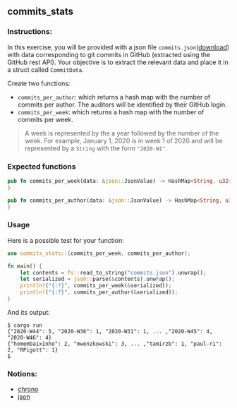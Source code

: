 ## commits_stats

### Instructions:

In this exercise, you will be provided with a json file `commits.json`([download](./attachments/commits.json)) with data corresponding to git commits in GitHub (extracted using the GitHub rest API). Your objective is to extract the relevant data and place it in a struct called `CommitData`.

Create two functions:
- `commits_per_author`: which returns a hash map with the number of commits per author. The auditors will be identified by their GitHub login.
- `commits_per_week`: which returns a hash map with the number of commits per week.

> A week is represented by the a year followed by the number of the week. For example, January 1, 2020 is in week 1 of 2020 and will be represented by a `String` with the form `"2020-W1"`.

### Expected functions

```rust
pub fn commits_per_week(data: &json::JsonValue) -> HashMap<String, u32> {
}

pub fn commits_per_author(data: &json::JsonValue) -> HashMap<String, u32> {
}
```

### Usage

Here is a possible test for your function:

```rust
use commits_stats::{commits_per_week, commits_per_author};

fn main() {
	let contents = fs::read_to_string("commits.json").unwrap();
	let serialized = json::parse(&contents).unwrap();
	println!("{:?}", commits_per_week(&serialized));
	println!("{:?}", commits_per_author(&serialized));
}
```

And its output:

```console
$ cargo run
{"2020-W44": 5, "2020-W36": 1, "2020-W31": 1, ... ,"2020-W45": 4, "2020-W46": 4}
{"homembaixinho": 2, "mwenzkowski": 3, ... ,"tamirzb": 1, "paul-ri": 2, "RPigott": 1}
$
```

### Notions:

- [chrono](https://docs.rs/chrono/0.4.19/chrono)
- [json](https://docs.rs/json/0.12.4/json/index.html)
